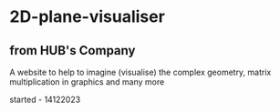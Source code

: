 # 2D-plane-visualiser

## from HUB's Company

A website to help to imagine (visualise) the complex geometry, matrix multiplication in graphics and many more

started - 14122023